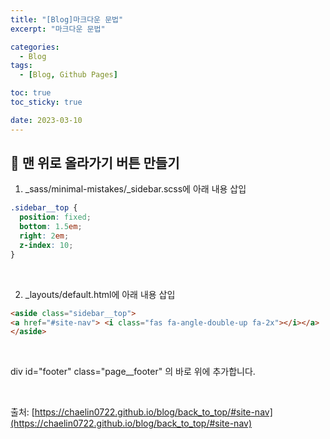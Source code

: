 ```yaml
---
title: "[Blog]마크다운 문법"
excerpt: "마크다운 문법"

categories:
  - Blog
tags:
  - [Blog, Github Pages]

toc: true
toc_sticky: true

date: 2023-03-10
---
```


## 📝 맨 위로 올라가기 버튼 만들기
1. _sass/minimal-mistakes/_sidebar.scss에 아래 내용 삽입

```css
.sidebar__top {
  position: fixed;
  bottom: 1.5em;
  right: 2em;
  z-index: 10;
}
```

<br>

2. _layouts/default.html에 아래 내용 삽입

```html
<aside class="sidebar__top">
<a href="#site-nav"> <i class="fas fa-angle-double-up fa-2x"></i></a>
</aside>
```

<br>

div id="footer" class="page__footer" 의 바로 위에 추가합니다.

<br>

출처: [https://chaelin0722.github.io/blog/back_to_top/#site-nav](https://chaelin0722.github.io/blog/back_to_top/#site-nav)